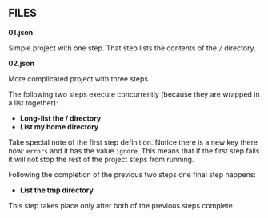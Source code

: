 FILES
-----

**01.json**

Simple project with one step. That step lists the contents of the `/`
directory.

**02.json**

More complicated project with three steps.

The following two steps execute concurrently (because they are wrapped
in a list together):

* **Long-list the / directory**
* **List my home directory**

Take special note of the first step definition. Notice there is a new
key there now: `errors` and it has the value `ignore`. This means that
if the first step fails it will not stop the rest of the project steps
from running.


Following the completion of the previous two steps one final step
happens:

* **List the tmp directory**

This step takes place only after both of the previous steps complete.
